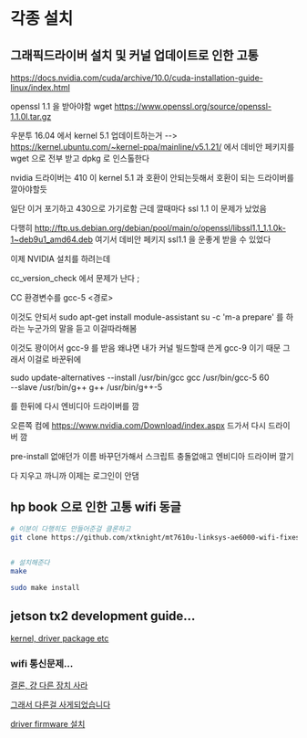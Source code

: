 # 각종 설치 


## 그래픽드라이버 설치 및 커널 업데이트로 인한 고통 

https://docs.nvidia.com/cuda/archive/10.0/cuda-installation-guide-linux/index.html

openssl 1.1 을 받아야함 
wget https://www.openssl.org/source/openssl-1.1.0l.tar.gz

우분투 16.04 에서  kernel 5.1 업데이트하는거 --> https://kernel.ubuntu.com/~kernel-ppa/mainline/v5.1.21/ 에서 데비안 페키지를 
wget 으로 전부 받고 dpkg 로 인스톨한다

nvidia 드라이버는 410 이 kernel 5.1 과 호환이 안되는듯해서 호환이 되는 드라이버를 깔아야할듯 

일단 이거 포기하고 430으로 가기로함 근데 깔때마다 
ssl 1.1 이 문제가 났었음 

다행히
http://ftp.us.debian.org/debian/pool/main/o/openssl/libssl1.1_1.1.0k-1~deb9u1_amd64.deb 여기서 데비안 페키지 ssl1.1 을 운좋게 받을 수 
있었다


이제 NVIDIA 설치를 하려는데 

cc_version_check 에서 문제가 난다 ;

CC  환경변수를 gcc-5 <경로>

이것도 안되서 
sudo apt-get install module-assistant
su -c 'm-a prepare' 를 하라는 누군가의 말을 듣고 이걸따라해봄


이것도 꽝이어서 gcc-9 를 받음 왜냐면 내가 커널 빌드할때 쓴게 gcc-9 이기 때문
그래서 이걸로 바꾼뒤에 

sudo update-alternatives --install /usr/bin/gcc gcc /usr/bin/gcc-5 60 \
                         --slave /usr/bin/g++ g++ /usr/bin/g++-5 

를 한뒤에 다시 엔비디아 드라이버를 깜


오른쪽 컴에 
https://www.nvidia.com/Download/index.aspx
드가서 다시 드라이버 깜


pre-install 없애던가 이름 바꾸던가해서 스크립트 충돌없애고 엔비디아 드라이버 깔기 


다 지우고 까니까 이제는 로그인이 안댐


## hp book 으로 인한 고통 wifi 동글
```bash
# 이분이 다행히도 만들어준걸 클론하고
git clone https://github.com/xtknight/mt7610u-linksys-ae6000-wifi-fixes
 
 
# 설치해준다
make

sudo make install
```

## jetson tx2 development guide...

[kernel, driver package etc](https://docs.nvidia.com/jetson/archives/l4t-archived/l4t-282/index.html)

### wifi 통신문제...
[결론, 걍 다른 장치 사라](https://askubuntu.com/questions/975464/mt7610u-unable-to-install-wifi-driver/975504#975504)

[그래서 다른걸 사게되었습니다](http://www.compuzone.co.kr/product/product_detail.htm?ProductNo=397212&BigDivNo=12&MediumDivNo=1057&DivNo=2652)

[driver firmware 설치](https://github.com/abperiasamy/rtl8812AU_8821AU_linux)
